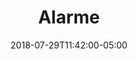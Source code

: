 ---
translationKey: "alarm"
title: "Alarme"
date: 2018-07-29T11:42:00-05:00
description: "alarm-clock"
---